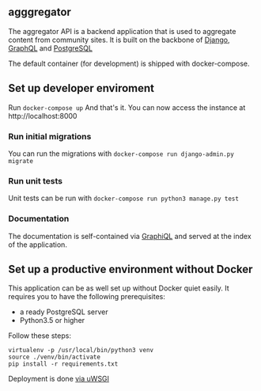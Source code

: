 agggregator
------------

The aggregator API is a backend application that is used to aggregate content from community sites.
It is built on the backbone of [Django](djangoproject.com), [GraphQL](graphql.org) and [PostgreSQL](https://www.postgresql.org/)

The default container (for development) is shipped with docker-compose.

## Set up developer enviroment

Run `docker-compose up`
And that's it. You can now access the instance at http://localhost:8000

### Run initial migrations

You can run the migrations with `docker-compose run django-admin.py migrate`

### Run unit tests

Unit tests can be run with `docker-compose run python3 manage.py test`

### Documentation

The documentation is self-contained via [GraphiQL](https://github.com/graphql/graphiql) and served at the index of the application.

## Set up a productive environment without Docker

This application can be as well set up without Docker quiet easily.
It requires you to have the following prerequisites:

- a ready PostgreSQL server
- Python3.5 or higher

Follow these steps:

```
virtualenv -p /usr/local/bin/python3 venv
source ./venv/bin/activate
pip install -r requirements.txt
```

Deployment is done [via uWSGI](https://docs.djangoproject.com/en/1.11/howto/deployment/wsgi/uwsgi/)
